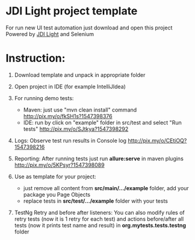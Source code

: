 # JDI Light project template
For run new UI test automation just download and open this project
Powered by [JDI Light](https://github.com/jdi-testing/jdi-light) and Selenium

# Instruction:
1. Download template and unpack in appropriate folder

2. Open project in IDE (for example IntelliJIdea)

3. For running demo tests:
    * Maven: just use "mvn clean install" command http://pix.my/o/fkSH1s?1547398376
    * IDE: run by click on "example" folder in src/test and select "Run tests" http://pix.my/o/SJtkya?1547398292

4. Logs: Observe test run results in Console log
http://pix.my/o/CEtiOQ?1547398216

5. Reporting: After running tests just run **allure:serve** in maven plugins
http://pix.my/o/5KPsyr?1547398089

6. Use as template for your project: 
    * just remove all content from **src/main/.../example** folder, add your package you Page Objects
    * replace tests in **src/test/.../example** folder with your tests

7. TestNg Retry and before after listeners: You can also modify rules of retry tests (now it is 1 retry for each test)
and actions before/after all tests (now it prints test name and result) in **org.mytests.tests.testng** folder
